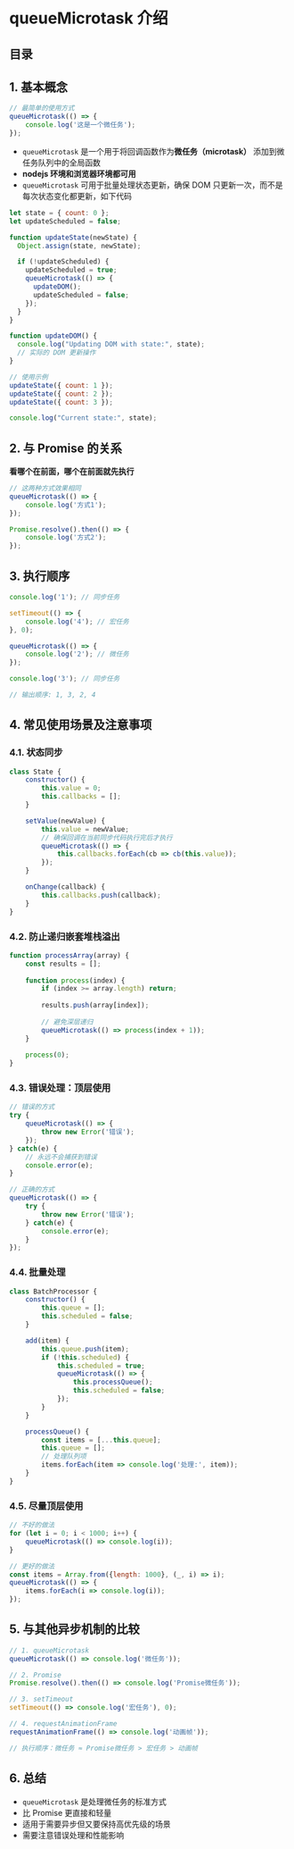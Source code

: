 
# queueMicrotask 介绍



## 目录
<!-- toc -->
 ## 1. 基本概念 

```javascript
// 最简单的使用方式
queueMicrotask(() => {
    console.log('这是一个微任务');
});
```

- `queueMicrotask` 是一个用于将回调函数作为**微任务（microtask）** 添加到微任务队列中的全局函数
- **nodejs 环境和浏览器环境都可用**
- `queueMicrotask` 可用于批量处理状态更新，确保 DOM 只更新一次，而不是每次状态变化都更新，如下代码

```javascript hl:9,22,23,24
let state = { count: 0 };
let updateScheduled = false;

function updateState(newState) {
  Object.assign(state, newState);

  if (!updateScheduled) {
    updateScheduled = true;
    queueMicrotask(() => {
      updateDOM();
      updateScheduled = false;
    });
  }
}

function updateDOM() {
  console.log("Updating DOM with state:", state);
  // 实际的 DOM 更新操作
}

// 使用示例
updateState({ count: 1 });
updateState({ count: 2 });
updateState({ count: 3 });

console.log("Current state:", state);

```

## 2. 与 Promise 的关系

**看哪个在前面，哪个在前面就先执行**

```javascript
// 这两种方式效果相同
queueMicrotask(() => {
    console.log('方式1');
});

Promise.resolve().then(() => {
    console.log('方式2');
});
```

## 3. 执行顺序

```javascript
console.log('1'); // 同步任务

setTimeout(() => {
    console.log('4'); // 宏任务
}, 0);

queueMicrotask(() => {
    console.log('2'); // 微任务
});

console.log('3'); // 同步任务

// 输出顺序: 1, 3, 2, 4
```

## 4. 常见使用场景及注意事项

### 4.1. 状态同步

```javascript
class State {
    constructor() {
        this.value = 0;
        this.callbacks = [];
    }

    setValue(newValue) {
        this.value = newValue;
        // 确保回调在当前同步代码执行完后才执行
        queueMicrotask(() => {
            this.callbacks.forEach(cb => cb(this.value));
        });
    }

    onChange(callback) {
        this.callbacks.push(callback);
    }
}
```

### 4.2. 防止递归嵌套堆栈溢出

```javascript
function processArray(array) {
    const results = [];
    
    function process(index) {
        if (index >= array.length) return;
        
        results.push(array[index]);
        
        // 避免深层递归
        queueMicrotask(() => process(index + 1));
    }
    
    process(0);
}
```

### 4.3. 错误处理：顶层使用

```javascript
// 错误的方式
try {
    queueMicrotask(() => {
        throw new Error('错误');
    });
} catch(e) {
    // 永远不会捕获到错误
    console.error(e);
}

// 正确的方式
queueMicrotask(() => {
    try {
        throw new Error('错误');
    } catch(e) {
        console.error(e);
    }
});
```

### 4.4. 批量处理

```javascript
class BatchProcessor {
    constructor() {
        this.queue = [];
        this.scheduled = false;
    }

    add(item) {
        this.queue.push(item);
        if (!this.scheduled) {
            this.scheduled = true;
            queueMicrotask(() => {
                this.processQueue();
                this.scheduled = false;
            });
        }
    }

    processQueue() {
        const items = [...this.queue];
        this.queue = [];
        // 处理队列项
        items.forEach(item => console.log('处理:', item));
    }
}
```

### 4.5. 尽量顶层使用

```javascript
// 不好的做法
for (let i = 0; i < 1000; i++) {
    queueMicrotask(() => console.log(i));
}

// 更好的做法
const items = Array.from({length: 1000}, (_, i) => i);
queueMicrotask(() => {
    items.forEach(i => console.log(i));
});
```

## 5. 与其他异步机制的比较

```javascript
// 1. queueMicrotask
queueMicrotask(() => console.log('微任务'));

// 2. Promise
Promise.resolve().then(() => console.log('Promise微任务'));

// 3. setTimeout
setTimeout(() => console.log('宏任务'), 0);

// 4. requestAnimationFrame
requestAnimationFrame(() => console.log('动画帧'));

// 执行顺序：微任务 ≈ Promise微任务 > 宏任务 > 动画帧
```

## 6. 总结

- `queueMicrotask` 是处理微任务的标准方式
- 比 Promise 更直接和轻量
- 适用于需要异步但又要保持高优先级的场景
- 需要注意错误处理和性能影响